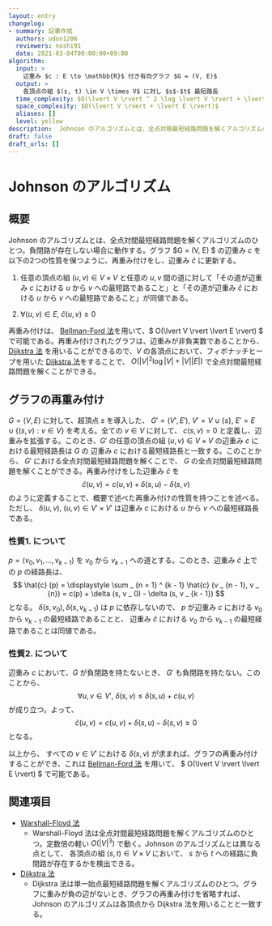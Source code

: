 ```yaml
---
layout: entry
changelog:
- summary: 記事作成
  authors: udon1206
  reviewers: noshi91
  date: 2021-03-04T00:00:00+09:00
algorithm:
  input: >
    辺重み $c : E \to \mathbb{R}$ 付き有向グラフ $G = (V, E)$
  output: >
    各頂点の組 $(s, t) \in V \times V$ に対し $s$-$t$ 最短路長
  time_complexity: $O(\lvert V \rvert ^ 2 \log \lvert V \rvert + \lvert V \rvert\lvert E \rvert)$
  space_complexity: $O(\lvert V \rvert + \lvert E \rvert)$
  aliases: []
  level: yellow
description:  Johnson のアルゴリズムとは、全点対間最短経路問題を解くアルゴリズムのひとつ。負閉路が存在しない場合に動作する。$O(\lvert V \rvert ^ 2 \log \lvert V \rvert + \lvert V \rvert\lvert E \rvert)$ で動く。
draft: false
draft_urls: []
---
```


# Johnson のアルゴリズム

## 概要

Johnson のアルゴリズムとは、全点対間最短経路問題を解くアルゴリズムのひとつ。負閉路が存在しない場合に動作する。グラフ $G = (V, E) $ の辺重み $c$ を以下の2つの性質を保つように、再重み付けをし、辺重み $\hat{c}$ に更新する。

1. 任意の頂点の組 $(u, v) \in V \times V$ と任意の $u, v$ 間の道に対して「その道が辺重み $c$ における $u$ から $v$ への最短路であること」と「その道が辺重み $\hat{c}$ における $u$ から $v$ への最短路であること」が同値である。

1. $\forall (u, v) \in E, \  \hat{c} (u, v) \geq 0$

再重み付けは、 [Bellman-Ford 法](/bellman-ford)を用いて、$ O(\lvert V \rvert \lvert E \rvert) $ で可能である。再重み付けされたグラフは、辺重みが非負実数であることから、　[Dijkstra 法](/dijkstra) を用いることができるので、$V$ の各頂点において、フィボナッチヒープを用いた [Dijkstra 法](/dijkstra)をすることで、 $O(\lvert V \rvert ^ 2 \log \lvert V \rvert + \lvert V \rvert\lvert E \rvert)$ で全点対間最短経路問題を解くことができる。

## グラフの再重み付け

$G = (V, E)$ に対して、超頂点 $s$ を導入した、 $G' = (V', E')$, $V' = V \cup \lbrace s \rbrace$, $E' = E \cup \lbrace(s, v) : v \in V \rbrace$ を考える。全ての $v \in V$ に対して、 $c(s, v) = 0$ と定義し、辺重みを拡張する。このとき、$G'$ の任意の頂点の組 $(u, v) \in V \times V$ の辺重み $c$ における最短経路長は $G$ の 辺重み $c$ における最短経路長と一致する。このことから、 $G'$ における全点対間最短経路問題を解くことで、 $G$ の全点対間最短経路問題を解くことができる。再重み付けをした辺重み $\hat{c}$ を
$$
\hat{c}(u,v) = c(u, v) + \delta (s, u) - \delta (s, v)
$$
のように定義することで、概要で述べた再重み付けの性質を持つことを述べる。ただし、 $\delta (u, v), \  (u, v) \in V' \times V'$ は辺重み $c$ における $u$ から $v$ への最短経路長である。

### 性質1. について

$p = \langle v _ 0, v _ 1, \dots, v _ {k - 1}\rangle$ を $v _ 0$ から $v _ {k - 1}$ への道とする。このとき、辺重み $\hat{c}$ 上での $p$ の経路長は、
$$
\hat{c} (p) = \displaystyle \sum _ {n = 1} ^ {k - 1} \hat{c} (v _ {n - 1}, v _ {n}) = c(p) + \delta (s, v _ 0) - \delta (s, v _ {k - 1})
$$
となる。 $\delta (s, v _ 0), \delta (s, v _ {k - 1})$ は $p$ に依存しないので、 $p$ が辺重み $c$ における $v _ 0$ から $v _ {k - 1}$ の最短経路であることと、 辺重み $\hat{c}$ における $v _ 0$ から $v _ {k - 1}$ の最短経路であることは同値である。

### 性質2. について

辺重み $c$ において、$G$ が負閉路を持たないとき、 $G'$ も負閉路を持たない。このことから、
$$
\forall u, v \in V' ,\ \delta (s, v) \leq \delta (s, u) + c(u, v)
$$
が成り立つ。よって、
$$
\hat{c}(u,v) = c(u, v) + \delta (s, u) - \delta (s, v) \geq 0
$$
となる。

以上から、 すべての $v \in V'$ における $\delta (s, v)$ が求まれば、グラフの再重み付けすることができ、これは [Bellman-Ford 法](/bellman-ford) を用いて、 $ O(\lvert V \rvert \lvert E \rvert) $ で可能である。

## 関連項目

- [Warshall-Floyd 法](/warshall-floyd)
  - Warshall-Floyd 法は全点対間最短経路問題を解くアルゴリズムのひとつ。定数倍の軽い $O(\lvert V \rvert ^ 3)$ で動く。Johnson のアルゴリズムとは異なる点として、 各頂点の組 $(s, t) \in V \times V$ において、 $s$ から $t$ への経路に負閉路が存在するかを検出できる。
- [Dijkstra 法](/dijkstra)
  - Dijkstra 法は単一始点最短経路問題を解くアルゴリズムのひとつ。グラフに重みが負の辺がないとき、グラフの再重み付けを省略すれば、Johnson のアルゴリズムは各頂点から Dijkstra 法を用いることと一致する。
